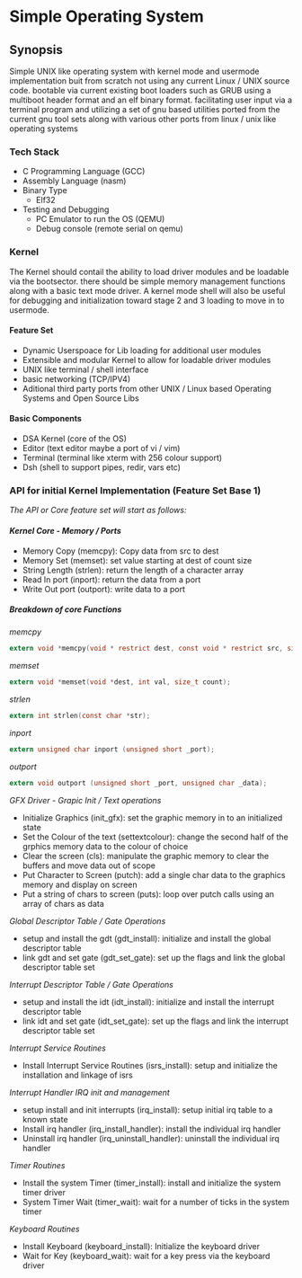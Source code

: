 # Simple Operating System

## Synopsis
Simple UNIX like operating system with kernel mode and usermode implementation buit from scratch not using any current Linux / UNIX source code. bootable via current existing boot loaders such as GRUB using a multiboot header format and an elf binary format. facilitating user input via a terminal program and utilizing a set of gnu based utilities ported from the current gnu tool sets along with various other ports from linux / unix like operating systems

### Tech Stack
- C Programming Language (GCC)
- Assembly Language (nasm)
- Binary Type
    - Elf32
- Testing and Debugging
    - PC Emulator to run the OS (QEMU)
    - Debug console (remote serial on qemu)

### Kernel
The Kernel should contail the ability to load driver modules and be loadable via the bootsector. there should be simple memory management functions along with a basic text mode driver. A kernel mode shell will also be useful for debugging and initialization toward stage 2 and 3 loading to move in to usermode.

#### Feature Set
- Dynamic Userspoace for Lib loading for additional user modules
- Extensible and modular Kernel to allow for loadable driver modules
- UNIX like terminal / shell interface
- basic networking (TCP/IPV4)
- Aditional third party ports from other UNIX / Linux based Operating Systems and Open Source Libs

#### Basic Components
- DSA Kernel (core of the OS)
- Editor (text editor maybe a port of vi / vim)
- Terminal (terminal like xterm with 256 colour support)
- Dsh (shell to support pipes, redir, vars etc)

### API for initial Kernel Implementation (Feature Set Base 1)

*The API or Core feature set will start as follows:*

#### *Kernel Core - Memory / Ports*
- Memory Copy (memcpy): Copy data from src to dest
- Memory Set (memset): set value starting at dest of count size
- String Length (strlen): return the length of a character array
- Read In port (inport): return the data from a port
- Write Out port (outport): write data to a port

##### Breakdown of core Functions

*memcpy*
```C
extern void *memcpy(void * restrict dest, const void * restrict src, size_t count);
```

*memset*
```C
extern void *memset(void *dest, int val, size_t count);
```

*strlen*
```C
extern int strlen(const char *str);
```

*inport*
```C
extern unsigned char inport (unsigned short _port);
```

*outport*
```C
extern void outport (unsigned short _port, unsigned char _data);
```

*GFX Driver - Grapic Init / Text operations*
- Initialize Graphics (init_gfx): set the graphic memory in to an initialized state
- Set the Colour of the text (settextcolour): change the second half of the grphics memory data to the colour of choice
- Clear the screen (cls): manipulate the graphic memory to clear the buffers and move data out of scope
- Put Character to Screen (putch): add a single char data to the graphics memory and display on screen
- Put a string of chars to screen (puts): loop over putch calls using an array of chars as data

*Global Descriptor Table / Gate Operations*
- setup and install the gdt (gdt_install): initialize and install the global descriptor table
- link gdt and set gate (gdt_set_gate): set up the flags and link the global descriptor table set

*Interrupt Descriptor Table / Gate Operations*
- setup and install the idt (idt_install): initialize and install the interrupt descriptor table
- link idt and set gate (idt_set_gate): set up the flags and link the interrupt descriptor table set

*Interrupt Service Routines*
- Install Interrupt Service Routines (isrs_install): setup and initialize the installation and linkage of isrs

*Interrupt Handler IRQ init and management*
- setup install and init interrupts (irq_install): setup initial irq table to a known state
- Install irq handler (irq_install_handler): install the individual irq handler
- Uninstall irq handler (irq_uninstall_handler): uninstall the individual irq handler

*Timer Routines*
- Install the system Timer (timer_install): install and initialize the system timer driver
- System Timer Wait (timer_wait): wait for a number of ticks in the system timer

*Keyboard Routines*
- Install Keyboard (keyboard_install): Initialize the keyboard driver
- Wait for Key (keyboard_wait): wait for a key press via the keyboard driver

